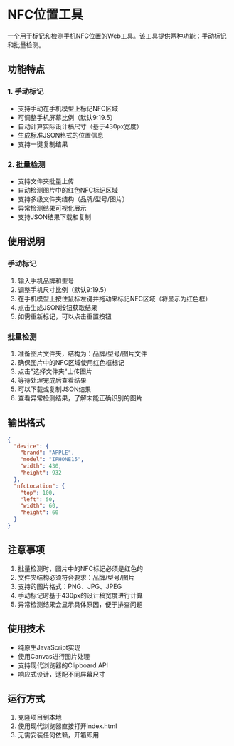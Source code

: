 # NFC位置工具

一个用于标记和检测手机NFC位置的Web工具。该工具提供两种功能：手动标记和批量检测。

## 功能特点

### 1. 手动标记
- 支持手动在手机模型上标记NFC区域
- 可调整手机屏幕比例（默认9:19.5）
- 自动计算实际设计稿尺寸（基于430px宽度）
- 生成标准JSON格式的位置信息
- 支持一键复制结果

### 2. 批量检测
- 支持文件夹批量上传
- 自动检测图片中的红色NFC标记区域
- 支持多级文件夹结构（品牌/型号/图片）
- 异常检测结果可视化展示
- 支持JSON结果下载和复制

## 使用说明

### 手动标记
1. 输入手机品牌和型号
2. 调整手机尺寸比例（默认9:19.5）
3. 在手机模型上按住鼠标左键并拖动来标记NFC区域（将显示为红色框）
4. 点击生成JSON按钮获取结果
5. 如需重新标记，可以点击重置按钮

### 批量检测
1. 准备图片文件夹，结构为：品牌/型号/图片文件
2. 确保图片中的NFC区域使用红色框标记
3. 点击"选择文件夹"上传图片
4. 等待处理完成后查看结果
5. 可以下载或复制JSON结果
6. 查看异常检测结果，了解未能正确识别的图片

## 输出格式

```json
{
  "device": {
    "brand": "APPLE",
    "model": "IPHONE15",
    "width": 430,
    "height": 932
  },
  "nfcLocation": {
    "top": 100,
    "left": 50,
    "width": 60,
    "height": 60
  }
}
```

## 注意事项

1. 批量检测时，图片中的NFC标记必须是红色的
2. 文件夹结构必须符合要求：品牌/型号/图片
3. 支持的图片格式：PNG、JPG、JPEG
4. 手动标记时基于430px的设计稿宽度进行计算
5. 异常检测结果会显示具体原因，便于排查问题

## 使用技术

- 纯原生JavaScript实现
- 使用Canvas进行图片处理
- 支持现代浏览器的Clipboard API
- 响应式设计，适配不同屏幕尺寸

## 运行方式

1. 克隆项目到本地
2. 使用现代浏览器直接打开index.html
3. 无需安装任何依赖，开箱即用 